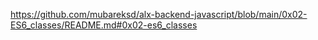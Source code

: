 https://github.com/mubareksd/alx-backend-javascript/blob/main/0x02-ES6_classes/README.md#0x02-es6_classes
